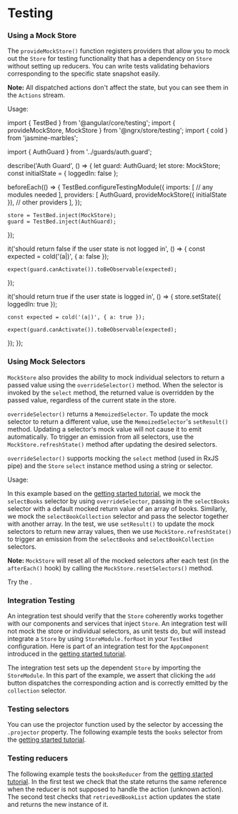 # Testing

### Using a Mock Store

The `provideMockStore()` function registers providers that allow you to mock out the `Store` for testing functionality that has a dependency on `Store` without setting up reducers.
You can write tests validating behaviors corresponding to the specific state snapshot easily.

<div class="alert is-helpful">

**Note:** All dispatched actions don't affect the state, but you can see them in the `Actions` stream.

</div>

Usage:

<code-example header="auth.guard.spec.ts">
import { TestBed } from '@angular/core/testing';
import { provideMockStore, MockStore } from '@ngrx/store/testing';
import { cold } from 'jasmine-marbles';

import { AuthGuard } from '../guards/auth.guard';

describe('Auth Guard', () => {
  let guard: AuthGuard;
  let store: MockStore;
  const initialState = { loggedIn: false };

  beforeEach(() => {
    TestBed.configureTestingModule({
      imports: [
        // any modules needed
      ],
      providers: [
        AuthGuard,
        provideMockStore({ initialState }),
        // other providers
      ],
    });

    store = TestBed.inject(MockStore);
    guard = TestBed.inject(AuthGuard);
  });

  it('should return false if the user state is not logged in', () => {
    const expected = cold('(a|)', { a: false });

    expect(guard.canActivate()).toBeObservable(expected);
  });

  it('should return true if the user state is logged in', () => {
    store.setState({ loggedIn: true });

    const expected = cold('(a|)', { a: true });

    expect(guard.canActivate()).toBeObservable(expected);
  });
});
</code-example>

### Using Mock Selectors

`MockStore` also provides the ability to mock individual selectors to return a passed value using the `overrideSelector()` method. When the selector is invoked by the `select` method, the returned value is overridden by the passed value, regardless of the current state in the store.

`overrideSelector()` returns a `MemoizedSelector`. To update the mock selector to return a different value, use the `MemoizedSelector`'s `setResult()` method. Updating a selector's mock value will not cause it to emit automatically. To trigger an emission from all selectors, use the `MockStore.refreshState()` method after updating the desired selectors.

`overrideSelector()` supports mocking the `select` method (used in RxJS pipe) and the `Store` `select` instance method using a string or selector.

Usage:

<code-example header="src/app/state/books.selectors.ts" path="testing-store/src/app/state/books.selectors.ts"></code-example>

<code-example header="src/app/app.component.spec.ts (Using Mock Selectors) " path="store/src/app/tests/app.component.1.spec.ts" region="mockSelector"></code-example>

In this example based on the [getting started tutorial](guide/store#tutorial), we mock the `selectBooks` selector by using `overrideSelector`, passing in the `selectBooks` selector with a default mocked return value of an array of books. Similarly, we mock the `selectBookCollection` selector and pass the selector together with another array. In the test, we use `setResult()` to update the mock selectors to return new array values, then we use `MockStore.refreshState()` to trigger an emission from the `selectBooks` and `selectBookCollection` selectors.

<div class="alert is-helpful">

**Note:** `MockStore` will reset all of the mocked selectors after each test (in the `afterEach()` hook) by calling the `MockStore.resetSelectors()` method.

</div>

Try the <live-example name="testing-store"></live-example>.

### Integration Testing

An integration test should verify that the `Store` coherently works together with our components and services that inject `Store`. An integration test will not mock the store or individual selectors, as unit tests do, but will instead integrate a `Store` by using `StoreModule.forRoot` in your `TestBed` configuration. Here is part of an integration test for the `AppComponent` introduced in the [getting started tutorial](guide/store#tutorial).

<code-example header="src/app/tests/integration.spec.ts (Integrate Store)" path="store/src/app/tests/integration.spec.ts" region="integrate">
</code-example>

The integration test sets up the dependent `Store` by importing the `StoreModule`. In this part of the example, we assert that clicking the `add` button dispatches the corresponding action and is correctly emitted by the `collection` selector.

<code-example header="src/app/tests/integration.spec.ts (addButton Test)" path="store/src/app/tests/integration.spec.ts" region="addTest">
</code-example>

### Testing selectors

You can use the projector function used by the selector by accessing the `.projector` property. The following example tests the `books` selector from the [getting started tutorial](guide/store#tutorial).

<code-example header="src/app/state/books.selectors.spec.ts" path="testing-store/src/app/state/books.selectors.spec.ts">
</code-example>

### Testing reducers

The following example tests the `booksReducer` from the [getting started tutorial](guide/store#tutorial). In the first test we check that the state returns the same reference when the reducer is not supposed to handle the action (unknown action). The second test checks that `retrievedBookList` action updates the state and returns the new instance of it.

<code-example header="src/app/state/books.reducer.spec.ts" path="testing-store/src/app/state/books.reducer.spec.ts"></code-example>
